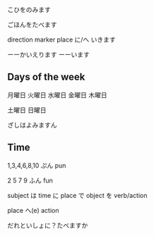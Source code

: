 


こひをのみます

ごほんをたべます

direction marker
place に/へ いきます

ーーかいえります
ーーいます
## Days of the week

月曜日
火曜日
水曜日
金曜日
木曜日

土曜日
日曜日


ざしはよみますん

## Time

1,3,4,6,8,10
ぷん
pun

2 5 7 9
ふん
fun

subject は time に place で object を verb/action

place へ(e) action

だれといしょに？たべますか